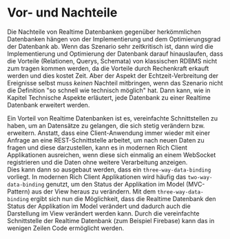 # Vor- und Nachteile

Die Nachteile von Realtime Datenbanken gegenüber herkömmlichen Datenbanken hängen von der Implementierung und dem Optimierungsgrad der Datenbank ab. Wenn das Szenario sehr zeitkritisch ist, dann wird die Implementierung und Optimierung der Datenbank darauf hinauslaufen, dass die Vorteile (Relationen, Querys, Schemata) von klassischen RDBMS nicht zum tragen kommen werden, da die Vorteile durch Rechenkraft erkauft werden und dies kostet Zeit. Aber der Aspekt der Echtzeit-Verbreitung der Ereignisse selbst muss _keinen_ Nachteil mitbringen, wenn das Szenario nicht die Definition "so schnell wie technisch möglich" hat. Dann kann, wie in Kapitel Technische Aspekte erläutert, jede Datenbank zu einer Realtime Datenbank erweitert werden.  


Ein Vorteil von Realtime Datenbanken ist es, vereinfachte Schnittstellen zu haben, um an Datensätze zu gelangen, die sich stetig verändern bzw. erweitern. Anstatt, dass eine Client-Anwendung immer wieder mit einer Anfrage an eine REST-Schnittstelle arbeitet, um nach neuen Daten zu fragen und diese darzustellen, kann es in modernen Rich Client Applikationen ausreichen, wenn diese sich einmalig an einem WebSocket registrieren und die Daten ohne weitere Verarbeitung anzeigen.  
Dies kann dann so ausgebaut werden, dass ein `three-way-data-binding` vorliegt. In modernen Rich Client Applikationen wird häufig das `two-way-data-binding` genutzt, um den Status der Applikation im Model (MVC-Pattern) aus der View heraus zu verändern. Mit dem `three-way-data-binding` ergibt sich nun die Möglichkeit, dass die Realtime Datenbank den Status der Applikation im Model verändert und dadurch auch die Darstellung im View verändert werden kann. Durch die vereinfachte Schnittstelle der Realtime Datenbank (zum Beispiel Firebase) kann das in wenigen Zeilen Code ermöglicht werden.

